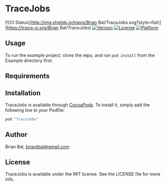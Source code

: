 # TraceJobs

[![CI Status](http://img.shields.io/travis/Brian Bal/TraceJobs.svg?style=flat)](https://travis-ci.org/Brian Bal/TraceJobs)
[![Version](https://img.shields.io/cocoapods/v/TraceJobs.svg?style=flat)](http://cocoapods.org/pods/TraceJobs)
[![License](https://img.shields.io/cocoapods/l/TraceJobs.svg?style=flat)](http://cocoapods.org/pods/TraceJobs)
[![Platform](https://img.shields.io/cocoapods/p/TraceJobs.svg?style=flat)](http://cocoapods.org/pods/TraceJobs)

## Usage

To run the example project, clone the repo, and run `pod install` from the Example directory first.

## Requirements

## Installation

TraceJobs is available through [CocoaPods](http://cocoapods.org). To install
it, simply add the following line to your Podfile:

```ruby
pod "TraceJobs"
```

## Author

Brian Bal, briantbal@gmail.com

## License

TraceJobs is available under the MIT license. See the LICENSE file for more info.
